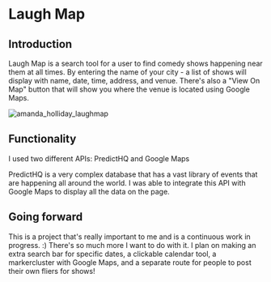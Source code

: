 # Laugh Map

## Introduction

Laugh Map is a search tool for a user to find comedy shows happening near them at all times. By entering the name of your city - a list of shows will display with name, date, time, address, and venue. There's also a "View On Map" button that will show you where the venue is located using Google Maps.

![amanda_holliday_laughmap](https://res.cloudinary.com/dzgeqcksj/image/upload/c_scale,w_777/v1612301418/Screen_Shot_2021-02-02_at_4.27.07_PM_x8eps4.png)

## Functionality

I used two different APIs: PredictHQ and Google Maps

PredictHQ is a very complex database that has a vast library of events that are happening all around the world. I was able to integrate this API with Google Maps to display all the data on the page.

## Going forward

This is a project that's really important to me and is a continuous work in progress. :) There's so much more I want to do with it. I plan on making an extra search bar for specific dates, a clickable calendar tool, a markercluster with Google Maps, and a separate route for people to post their own fliers for shows!